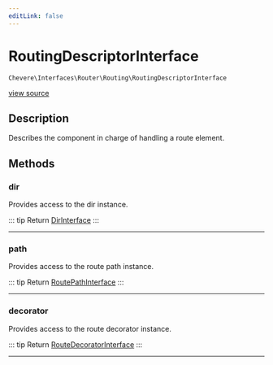 ```yaml
---
editLink: false
---
```


# RoutingDescriptorInterface

`Chevere\Interfaces\Router\Routing\RoutingDescriptorInterface`

[view source](https://github.com/chevere/chevere/blob/main/src/Chevere/Interfaces/Router/Routing/RoutingDescriptorInterface.php)

## Description

Describes the component in charge of handling a route element.

## Methods

### dir

Provides access to the dir instance.

::: tip Return
[DirInterface](../../Filesystem/DirInterface.md)
:::

---

### path

Provides access to the route path instance.

::: tip Return
[RoutePathInterface](../Route/RoutePathInterface.md)
:::

---

### decorator

Provides access to the route decorator instance.

::: tip Return
[RouteDecoratorInterface](../Route/RouteDecoratorInterface.md)
:::

---
